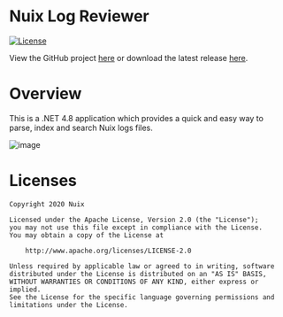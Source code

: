 Nuix Log Reviewer
=================

[![License](https://img.shields.io/badge/License-Apache%202.0-blue.svg)](http://www.apache.org/licenses/LICENSE-2.0)

View the GitHub project [here](https://github.com/Nuix/Nuix-Log-Reviewer) or download the latest release [here](https://github.com/Nuix/Nuix-Log-Reviewer/releases).

# Overview

This is a .NET 4.8 application which provides a quick and easy way to parse, index and search Nuix logs files.

![image](https://user-images.githubusercontent.com/11775738/81017035-67325d00-8e16-11ea-91df-4b14abd1a41a.png)

# Licenses

```
Copyright 2020 Nuix

Licensed under the Apache License, Version 2.0 (the "License");
you may not use this file except in compliance with the License.
You may obtain a copy of the License at

    http://www.apache.org/licenses/LICENSE-2.0

Unless required by applicable law or agreed to in writing, software
distributed under the License is distributed on an "AS IS" BASIS,
WITHOUT WARRANTIES OR CONDITIONS OF ANY KIND, either express or implied.
See the License for the specific language governing permissions and
limitations under the License.
```